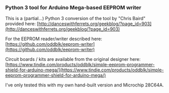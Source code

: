 ### Python 3 tool for Arduino Mega-based EEPROM writer

This is a (partial...) Python 3 conversion of the tool by "Chris Baird" provided here:
[http://danceswithferrets.org/geekblog/?page_id=903](http://danceswithferrets.org/geekblog/?page_id=903)

For the EEPROM reader/writer described here:
[https://github.com/oddblk/eeprom-writer](https://github.com/oddblk/eeprom-writer)

Circuit boards / kits are available from the original designer here:
[https://www.tindie.com/products/oddblk/simple-eeprom-programmer-shield-for-arduino-mega/](https://www.tindie.com/products/oddblk/simple-eeprom-programmer-shield-for-arduino-mega/)

I've only tested this with my own hand-built version and Microchip 28C64A.
